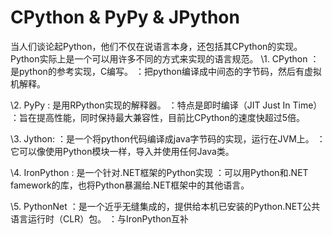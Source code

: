 # CPython & PyPy & JPython

当人们谈论起Python，他们不仅在说语言本身，还包括其CPython的实现。Python实际上是一个可以用许多不同的方式来实现的语言规范。
\1. CPython
：是python的参考实现，C编写。
：把python编译成中间态的字节码，然后有虚拟机解释。

\2. PyPy
: 是用RPython实现的解释器。
：特点是即时编译（JIT Just In Time）
：旨在提高性能，同时保持最大兼容性，目前比CPython的速度快超过5倍。

\3. Jython:
：是一个将python代码编译成java字节码的实现，运行在JVM上。
：它可以像使用Python模块一样，导入并使用任何Java类。

\4. IronPython
: 是一个针对.NET框架的Python实现
：可以用Python和.NET famework的库，也将Python暴漏给.NET框架中的其他语言。

\5. PythonNet
：是一个近乎无缝集成的，提供给本机已安装的Python.NET公共语言运行时（CLR）包。
：与IronPython互补